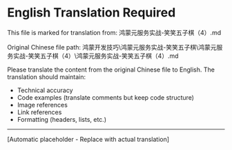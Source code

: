 ﻿# English Translation Required

This file is marked for translation from: 鸿蒙元服务实战-笑笑五子棋（4）.md

Original Chinese file path: 鸿蒙开发技巧\鸿蒙元服务实战-笑笑五子棋\鸿蒙元服务实战-笑笑五子棋（4）\鸿蒙元服务实战-笑笑五子棋（4）.md

Please translate the content from the original Chinese file to English.
The translation should maintain:
- Technical accuracy
- Code examples (translate comments but keep code structure)
- Image references
- Link references
- Formatting (headers, lists, etc.)

---

[Automatic placeholder - Replace with actual translation]

